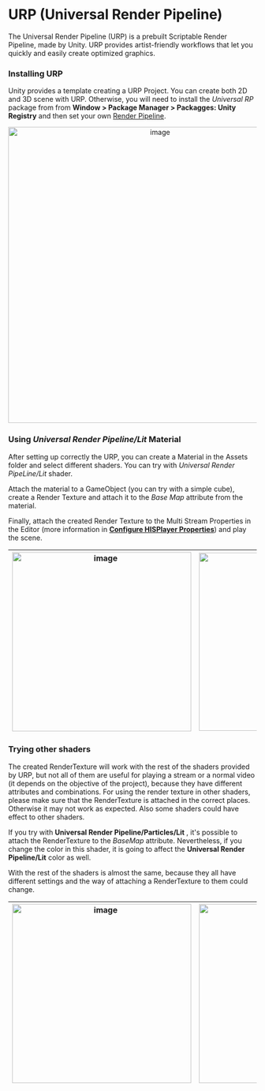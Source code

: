 # URP (Universal Render Pipeline)
The Universal Render Pipeline (URP) is a prebuilt Scriptable Render Pipeline, made by Unity. URP provides artist-friendly workflows that let you 
quickly and easily create optimized graphics.

### Installing URP
Unity provides a template creating a URP Project. You can create both 2D and 3D scene with URP. Otherwise, you will need to install the *Universal RP* package from from **Window > Package Manager > Packagges: Unity Registry** and then set your own [Render Pipeline](https://docs.unity3d.com/Packages/com.unity.render-pipelines.universal@7.1/manual/configuring-universalrp-for-use.html).

<p align="center">
<img width="600" alt="image" src="https://github.com/HISPlayer/UnityAndroid-SDK/assets/47497948/9bfdc177-e79b-4a87-929b-cfc858ab2e74">
</p>

### Using *Universal Render Pipeline/Lit* Material
After setting up correctly the URP, you can create a Material in the Assets folder and select different shaders. You can try with *Universal Render PipeLine/Lit* shader. 

Attach the material to a GameObject (you can try with a simple cube), create a Render Texture and attach it to the *Base Map* attribute from the material. 

Finally, attach the created Render Texture to the Multi Stream Properties in the Editor (more information in [**Configure HISPlayer Properties**](./setup-guide.md#Configure-HISPlayer-properties)) and play the scene.

|<img width="363" alt="image" src="https://github.com/HISPlayer/UnityAndroid-SDK/assets/47497948/0a80a410-cc1b-44c7-8c87-c05c0429a94f">|<img width="361" alt="image" src="https://github.com/HISPlayer/UnityAndroid-SDK/assets/47497948/a89815f2-cc97-49d1-a8f7-dd0bf2c81f30">|
|-|-|

### Trying other shaders
The created RenderTexture will work with the rest of the shaders provided by URP, but not all of them are useful for playing a stream or a normal video (it depends on the objective of the project), because they have different attributes and combinations. For using the render texture in other shaders, please make sure that the RenderTexture is attached in the correct places. Otherwise it may not work as expected. Also some shaders could have effect to other shaders.

If you try with **Universal Render Pipeline/Particles/Lit** , it's possible to attach the RenderTexture to the *BaseMap* attribute. 
Nevertheless, if you change the color in this shader, it is going to affect the **Universal Render Pipeline/Lit** color as well.

With the rest of the shaders is almost the same, because they all have different settings and the way of attaching a RenderTexture to them could change.

|<img width="363" alt="image" src="https://github.com/HISPlayer/UnityAndroid-SDK/assets/47497948/0dbfd019-2bc8-452f-90a4-1d865f3a4f95">|<img width="363" alt="image" src="https://github.com/HISPlayer/UnityAndroid-SDK/assets/47497948/589b3c4a-ed3a-4f23-8bc2-7e4a955a76cf">|
|-|-|

